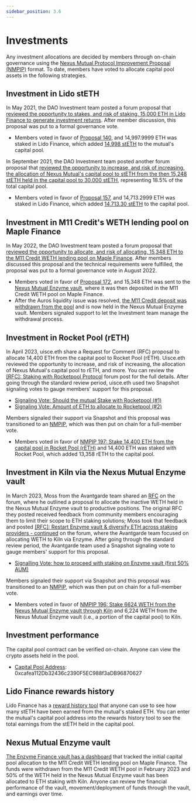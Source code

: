 ```yaml
---
sidebar_position: 3.6
---
```


# Investments

Any investment allocations are decided by members through on-chain governance using the [Nexus Mutual Protocol Improvement Proposal (NMPIP)](/governance/protocol-improvement-proposals) format. To date, members have voted to allocate capital pool assets in the following strategies.

## Investment in Lido stETH

In May 2021, the DAO Investment team posted a forum proposal that [reviewed the opportunity to stakes, and risk of staking, 15,000 ETH in Lido Finance to generate investment returns](https://forum.nexusmutual.io/t/proposal-increase-the-allocation-of-the-capital-pool-to-steth/641). After member discussion, this proposal was put to a formal governance vote.
* Members voted in favor of [Proposal 140](https://app.nexusmutual.io/governance/view?proposalId=140), and 14,997.9999 ETH was staked in Lido Finance, which added [14,998 stETH](https://etherscan.io/tx/0x8a127001d3a7840206bef53870209f7f9c6b3df9fd2ba9e872b2ed18728e6d22) to the mutual's capital pool.

In September 2021, the DAO Investment team posted another forum proposal that [reviewed the opportunity to increase, and risk of increasing, the allocation of Nexus Mutual's capital pool to stETH from the then 15,248 stETH held in the capital pool to 30,000 stETH](https://forum.nexusmutual.io/t/proposal-increase-the-allocation-of-the-capital-pool-to-steth/641), representing 18.5% of the total capital pool.
* Members voted in favor of [Proposal 157](https://app.nexusmutual.io/governance/view?proposalId=157), and 14,713.2999 ETH was staked in Lido Finance, which added [14,713.30 stETH](https://etherscan.io/tx/0x5afe54104e9932c3d7390df71416eb41e4ffe915e2c33e9d560b69234e332539) to the capital pool.

## Investment in M11 Credit's WETH lending pool on Maple Finance

In May 2022, the DAO Investment team posted a forum proposal that [reviewed the opportunity to allocate, and risk of allocating, 15,348 ETH to the M11 Credit WETH lending pool on Maple Finance](https://forum.nexusmutual.io/t/proposal-allocate-capital-to-maple-finance/835/1). After members discussed this proposal and the technical requirements were fulfilled, the proposal was put to a formal governance vote in August 2022.
* Members voted in favor of [Proposal 172](https://app.nexusmutual.io/governance/view?proposalId=172), and 15,348 ETH was sent to the [Nexus Mutual Enzyme vault](https://app.enzyme.finance/vault/0x27f23c710dd3d878fe9393d93465fed1302f2ebd), where it was then deposited in the M11 Credit WETH pool on Maple Finance.
* After the Auros liquidity issue was resolved, [the M11 Credit deposit was withdrawn from the pool](https://forum.nexusmutual.io/t/m11-credit-weth-pool-updates-and-status-reports/969/5?u=bravenewdefi) and is now held in the Nexus Mutual Enzyme vault. Members signaled support to let the Investment team manage the withdrawal process.

## Investment in Rocket Pool (rETH)

In April 2023, uisce.eth share a Request for Comment (RFC) proposal to allocate 14,400 ETH from the capital pool to Rocket Pool (rETH). Uisce.eth reviewed the opportunity to increase, and risk of increasing, the allocation of Nexus Mutual's capital pool to rETH, and more. You can review the [[RFC]: Staking with Rocketpool Protocol](https://forum.nexusmutual.io/t/rfc-staking-with-rocketpool-protocol/1064) forum post for the full details. After going through the standard review period, uisce.eth used two Snapshot signaling votes to gauge members' support for this proposal.
* [Signaling Vote: Should the mutual Stake with Rocketpool (#1)](https://snapshot.org/#/community.nexusmutual.eth/proposal/0xab65f84dfa13e6860f2c70d975edacf23e7554405839372ff3872127700d1f39)
* [Signaling Vote: Amount of ETH to allocate to Rocketpool (#2)](https://snapshot.org/#/community.nexusmutual.eth/proposal/0xdf858c753975f9526598f0c201669050fb787b793d99503f80a7e4f2e8ba88ed)

Members signaled their support via Snapshot and this proposal was transitioned to an [NMPIP](https://forum.nexusmutual.io/t/nmpip-197-allocate-14-400-eth-to-rocket-pool-protocol-reth/1173), which was then put on chain for a full-member vote.
* Members voted in favor of [NMPIP 197: Stake 14,400 ETH from the capital pool in Rocket Pool (rETH)](https://app.nexusmutual.io/governance/view?proposalId=197) and 14,400 ETH was staked with Rocket Pool, which added 13,358 rETH to the capital pool.


## Investment in Kiln via the Nexus Mutual Enzyme vault

In March 2023, Moss from the Avantgarde team shared an [RFC](https://forum.nexusmutual.io/t/rfc-restart-enzyme-vault-diversify-eth-across-staking-providers/1052) on the forum, where he outlined a proposal to allocate the inactive WETH held in the Nexus Mutual Enzyme vault to productive positions. The original RFC they posted received feedback from community members encouraging them to limit their scope to ETH staking solutions; Moss took that feedback and posted [[RFC]: Restart Enzyme vault & diversify ETH across staking providers - continued](https://forum.nexusmutual.io/t/rfc-restart-enzyme-vault-diversify-eth-across-staking-providers-continued/1122) on the forum, where the Avantgarde team focused on allocating WETH to Kiln via Enzyme. After going through the standard review period, the Avantgarde team used a Snapshot signaling vote to gauge members' support for this proposal.
* [Signalling Vote: how to proceed with staking on Enzyme vault (first 50% AUM)](https://snapshot.org/#/community.nexusmutual.eth/proposal/0x2062275bd251ee368d58f6c83e22b457242899d106352073d3c103a69911290d)

Members signaled their support via Snapshot and this proposal was transitioned to an [NMPIP](https://forum.nexusmutual.io/t/nmpip-196-restart-enzyme-vault-start-staking-through-kiln-6-624-weth/1174/1), which was then put on chain for a full-member vote.
* Members voted in favor of [NMPIP 196: Stake 6624 WETH from the Nexus Mutual Enzyme vault through Kiln](https://app.nexusmutual.io/governance/view?proposalId=196) and 6,224 WETH from the Nexus Mutual Enzyme vault (i.e., a portion of the capital pool) to Kiln.

## Investment performance

The capital pool contract can be verified on-chain. Anyone can view the crypto assets held in the pool.
* [Capital Pool Address](https://etherscan.io/address/0xcafea112db32436c2390f5ec988f3adb96870627): 0xcafea112Db32436c2390F5EC988f3aDB96870627

## Lido Finance rewards history

Lido Finance has a [reward history tool](https://stake.lido.fi/rewards) that anyone can use to see how many stETH have been earned from the mutual's staked ETH. You can enter the mutual's capital pool address into the rewards history tool to see the total earnings from the stETH held in the capital pool.

## Nexus Mutual Enzyme vault

[The Enzyme Finance vault has a dashboard](https://app.enzyme.finance/vault/0x27f23c710dd3d878fe9393d93465fed1302f2ebd) that tracked the initial capital pool allocation to the M11 Credit WETH lending pool on Maple Finance. The funds were withdrawn from the M11 Credit WETH pool in February 2023 and 50% of the WETH held in the Nexus Mutual Enzyme vault has been allocated to ETH staking with Kiln. Anyone can review the financial performance of the vault, movement/deployment of funds through the vault, and earnings over time.
